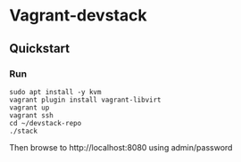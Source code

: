 # Vagrant-devstack

## Quickstart

### Run
```
sudo apt install -y kvm
vagrant plugin install vagrant-libvirt
vagrant up
vagrant ssh
cd ~/devstack-repo
./stack
```
Then browse to http://localhost:8080 using admin/password
